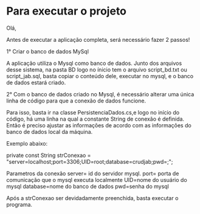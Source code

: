 # Para executar o projeto

Olá,

Antes de executar a aplicação completa, será necessário fazer 2 passos!

1° Criar o banco de dados MySql

A aplicação utiliza o Mysql como banco de dados.
Junto dos arquivos desse sistema, na pasta BD logo no ínicio tem o arquivo script_bd.txt ou script_jab.sql, basta copiar o conteúdo dele, executar no mysql, e o banco de dados estará criado.

2° Com o banco de dados criado no Mysql, é necessário alterar uma única linha de código para que a conexão de dados funcione.

Para isso, basta ir na classe PersistenciaDados.cs,e logo no início do código, há uma linha na qual a constante String de conexão é definida. Então é preciso
ajustar as informações de acordo com as informações do banco de dados local da máquina.

Exemplo abaixo:

private const String strConexao = "server=localhost;port=3306;UID=root;database=crudjab;pwd=;";
                                   
Parametros da conexão
server= id do servidor mysql.
port= porta de comunicação que o mysql executa localmente
UID=nome do usuário do mysql
database=nome do banco de dados
pwd=senha do mysql

Após a strConexao ser devidadamente preenchida, basta executar o programa.
